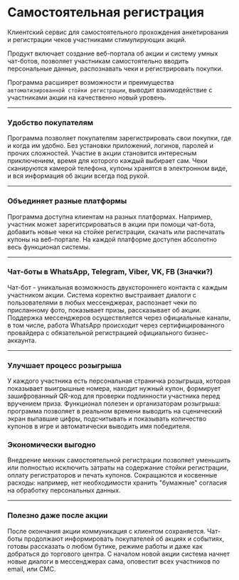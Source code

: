 # Самостоятельная регистрация
Клиентский сервис для самостоятельного прохождения анкетирования и регистрации чеков участниками стимулирующих акций.

Продукт включает создание веб-портала об акции и систему умных чат-ботов, позволяет участникам самостоятельно вводить персональные данные, распознавать чеки и регистрировать покупки.

Программа расшиярет возможности и преимущества `автоматизированной стойки регистрации`, выводит взаимодействие с участниками акции на качественно новый уровень. 

______________

### Удобство покупателям
Программа позволяет покупателям зарегистрировать свои покупки, где и когда им удобно. Без установки приложений, логинов, паролей и прочих сложностей. Участие в акции становится интересным приключением, время для которого каждый выбирает сам. Чеки сканируются камерой телефона, купоны хранятся в электронном виде, и вся информация об акции всегда под рукой.    
______________

### Объединяет разные платформы
Программа доступна клиентам на разных платформах. Например, участник может зарегитсрироваться в акции при помощи чат-бота, добавить новые чеки на стойке регистрации, скачать или распечатать купоны на веб-портале. На каждой платформе доступен абсолютно весь функционал системы.
______________

### Чат-боты в WhatsApp, Telegram, Viber, VK, FB (Значки?)
Чат-бот - уникальная возможность двухстороннего контакта с каждым участником акции. Система коректно выстраивает диалоги с пользователями в любых мессенджерах, распознает чеки по присланному фото, показывает призы, рассказывает об акции. Поддержка мессенджеров осуществляется через официальные каналы, в том числе, работа WhatsApp происходит через сертифицированного провайдера с обязательной регистрацией официального бизнес-аккаунта. 
_____________
### Улучшает процесс розыгрыша
У каждого участника есть персональная страничка розыгрыша, которая показывает выигрышные номера, находит нужный купон, формирует зашифрованный QR-код для проверки подлинности участника перед вручением приза. Функционал полезен и организаторам розыгрыша: программа позволяет в реальном времени выводить на сценический экран выпавшие цифры, подсчитывать и показывать количество купонов в игре и автоматически выводить имя победителя.    

### Экономически выгодно
Внедрение мехник самостоятельной регистрации позволяет уменьшить или полностью исключить затраты на содержание стойки регистрации, оплату регистраторов и печать купонов. Сокращаются и косвенные расходы: например, нет необходимости хранить "бумажные" согласия на обработку персональных данных.
_____________
### Полезно даже после акции
После окончания акции коммуникация с клиентом сохраняется. Чат-боты продолжают информировать покупателей об акциях и событиях, готовы рассказать о любом бутике, режиме работы и даже как добраться до торгового центра. С началом новой акции система начнет новые диалоги в мессенджерах сама, оповестит всех участников по email, или СМС.




